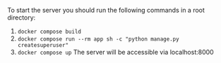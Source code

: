 To start the server you should run the following commands in a root directory:
1. <code>docker compose build</code>
2. <code>docker compose run --rm app sh -c "python manage.py createsuperuser"</code>
3. <code>docker compose up</code>
The server will be accessible via localhost:8000